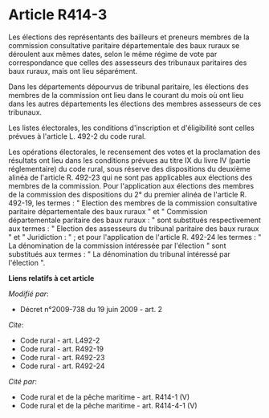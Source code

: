 # Article R414-3

Les élections des représentants des bailleurs et preneurs membres de la commission consultative paritaire départementale des
baux ruraux se déroulent aux mêmes dates, selon le même régime de vote par correspondance que celles des assesseurs des
tribunaux paritaires des baux ruraux, mais ont lieu séparément. 

Dans les départements dépourvus de tribunal paritaire, les élections des membres de la commission ont lieu dans le courant du
mois où ont lieu dans les autres départements les élections des membres assesseurs de ces tribunaux. 

Les listes électorales, les conditions d'inscription et d'éligibilité sont celles prévues à l'article L. 492-2 du code
rural. 

Les opérations électorales, le recensement des votes et la proclamation des résultats ont lieu dans les conditions prévues au
titre IX du livre IV (partie réglementaire) du code rural, sous réserve des dispositions du deuxième alinéa de l'article R.
492-23 qui ne sont pas applicables aux élections des membres de la commission. Pour l'application aux élections des membres
de la commission des dispositions du 2° du premier alinéa de l'article R. 492-19, les termes : " Election des membres de la
commission consultative paritaire départementale des baux ruraux " et " Commission départementale paritaire des baux ruraux :
" sont substitués respectivement aux termes : " Election des assesseurs du tribunal paritaire des baux ruraux " et "
Juridiction : " ; et pour l'application de l'article R. 492-24 les termes : " La dénomination de la commission intéressée par
l'élection " sont substitués aux termes : " La dénomination du tribunal intéressé par l'élection ".

**Liens relatifs à cet article**

_Modifié par_:

  - Décret n°2009-738 du 19 juin 2009 - art. 2

_Cite_:

  - Code rural - art. L492-2
  - Code rural - art. R492-19
  - Code rural - art. R492-23
  - Code rural - art. R492-24

_Cité par_:

  - Code rural et de la pêche maritime - art. R414-1 (V)
  - Code rural et de la pêche maritime - art. R414-4-1 (V)
